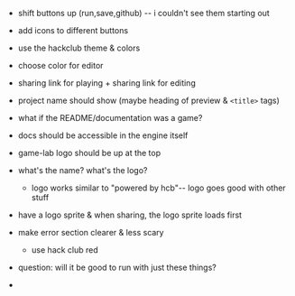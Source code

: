 - shift buttons up (run,save,github) -- i couldn't see them starting out
- add icons to different buttons
- use the hackclub theme & colors
- choose color for editor
- sharing link for playing + sharing link for editing
- project name should show (maybe heading of preview & `<title>` tags)
- what if the README/documentation was a game?
- docs should be accessible in the engine itself
- game-lab logo should be up at the top
- what's the name? what's the logo?
  - logo works similar to "powered by hcb"-- logo goes good with other stuff
- have a logo sprite & when sharing, the logo sprite loads first
- make error section clearer & less scary
  - use hack club red

- question: will it be good to run with just these things?
- 